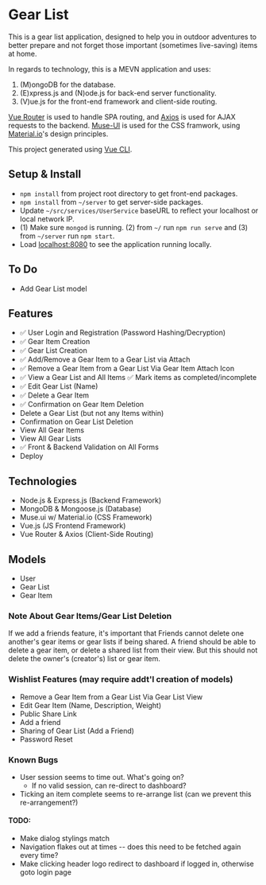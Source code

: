 # Gear List

This is a gear list application, designed to help you in outdoor adventures to better prepare and not forget those important (sometimes live-saving) items at home.

In regards to technology, this is a MEVN application and uses:

1. (M)ongoDB for the database.
2. (E)xpress.js and (N)ode.js for back-end server functionality.
3. (V)ue.js for the front-end framework and client-side routing.

[Vue Router](https://github.com/vuejs/vue-router) is used to handle SPA routing, and [Axios](https://github.com/axios/axios) is used for AJAX requests to the backend. [Muse-UI](https://muse-ui.org/#/en-US) is used for the CSS framwork, using [Material.io](https://material.io/)'s design principles.

This project generated using [Vue CLI](https://github.com/vuejs/vue-cli).

## Setup & Install

- `npm install` from project root directory to get front-end packages.
- `npm install` from `~/server` to get server-side packages.
- Update `~/src/services/UserService` baseURL to reflect your localhost or local network IP.
- (1) Make sure `mongod` is running. (2) from `~/` run `npm run serve` and (3) from `~/server` run `npm start`.
- Load [localhost:8080](https://localhost:8080) to see the application running locally.

## To Do

- Add Gear List model

## Features

- ✅ User Login and Registration (Password Hashing/Decryption)
- ✅ Gear Item Creation
- ✅ Gear List Creation
- ✅ Add/Remove a Gear Item to a Gear List via Attach
- ✅ Remove a Gear Item from a Gear List Via Gear Item Attach Icon
- ✅ View a Gear List and All Items
  ✅ Mark items as completed/incomplete
- ✅ Edit Gear List (Name)
- ✅ Delete a Gear Item
- ✅ Confirmation on Gear Item Deletion
- Delete a Gear List (but not any Items within)
- Confirmation on Gear List Deletion
- View All Gear Items
- View All Gear Lists
- ✅ Front & Backend Validation on All Forms
- Deploy

## Technologies

- Node.js & Express.js (Backend Framework)
- MongoDB & Mongoose.js (Database)
- Muse.ui w/ Material.io (CSS Framework)
- Vue.js (JS Frontend Framework)
- Vue Router & Axios (Client-Side Routing)

## Models

- User
- Gear List
- Gear Item

### Note About Gear Items/Gear List Deletion

If we add a friends feature, it's important that Friends cannot delete one another's gear items or gear lists if being shared. A friend should be able to delete a gear item, or delete a shared list from their view. But this should not delete the owner's (creator's) list or gear item.

### Wishlist Features (may require addt'l creation of models)

- Remove a Gear Item from a Gear List Via Gear List View
- Edit Gear Item (Name, Description, Weight)
- Public Share Link
- Add a friend
- Sharing of Gear List (Add a Friend)
- Password Reset

### Known Bugs

- User session seems to time out. What's going on?
  - If no valid session, can re-direct to dashboard?
- Ticking an item complete seems to re-arrange list (can we prevent this re-arrangement?)

#### TODO:

- Make dialog stylings match
- Navigation flakes out at times -- does this need to be fetched again every time?
- Make clicking header logo redirect to dashboard if logged in, otherwise goto login page
